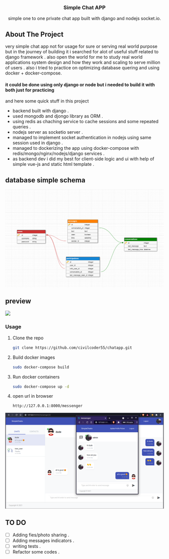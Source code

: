 <p align="center">
  <h3 align="center">Simple Chat APP</h3>

  <p align="center">
   simple one to one private chat app built with django and nodejs socket.io.
  </p>



</p>

## About The Project
very simple chat app not for usage for sure or serving real world purpose but in the journey of building it i searched for alot of useful stuff related to django framework .
also open the world for me to study real world applications system design and how they work and scaling to serve million of users . 
also i tried to practice on optimizing database quering and using docker + docker-compose. 
#### it could be done using only django or node but i needed to build it with both just for practicing
and here some quick stuff in this project

- backend built with django .
- used mongodb and djongo library as ORM .
- using redis as chaching service to cache sessions and some repeated queries .
- nodejs server as socketio server .
- managed to implement socket authentication in nodejs using same session used in django .
- managed to dockerizing the app using docker-compose with redis/mongo/nginx/nodejs/django services .
- as backend dev i did my best for client-side logic and ui with help of simple vue-js and static html template . 



## database simple schema
<img src="schema.png" >




## preview
<img src="preview.gif" >






### Usage

1. Clone the repo
    ```sh
    git clone https://github.com/civilcoder55/chatapp.git
    ```

2. Build docker images
    ```sh
    sudo docker-compose build 
    ```

3. Run docker containers
    ```sh
    sudo docker-compose up -d
    ```

4. open url in browser
    ```sh
    http://127.0.0.1:8000/messenger
<p align="center">
  <img src="img.png" alt="Demo">
</p>




## TO DO

-   [ ] Adding fies/photo sharing .
-   [ ] Adding messages indicators .
-   [ ] writing tests .
-   [ ] Refactor some codes .
